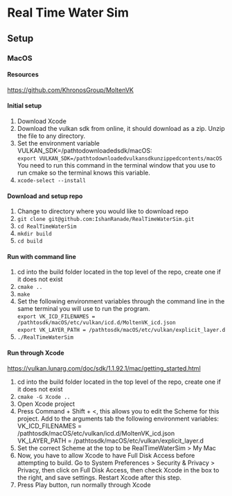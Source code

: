 # Real Time Water Sim

## Setup

### MacOS

#### Resources
https://github.com/KhronosGroup/MoltenVK

#### Initial setup
1. Download Xcode
2. Download the vulkan sdk from online, it should download as a zip.  Unzip the file to any directory.
3. Set the environment variable VULKAN_SDK=/pathtodownloadedsdk/macOS: <br/>
`export VULKAN_SDK=/pathtodownloadedvulkansdkunzippedcontents/macOS` <br/>
You need to run this command in the terminal window that you use to run cmake so the terminal knows this variable.
4. `xcode-select --install`

#### Download and setup repo
1. Change to directory where you would like to download repo
2. `git clone git@github.com:IshanRanade/RealTimeWaterSim.git`
3. `cd RealTimeWaterSim`
5. `mkdir build`
6. `cd build`

#### Run with command line
1. cd into the build folder located in the top level of the repo, create one if it does not exist
2. `cmake ..`
3. `make`
4. Set the following environment variables through the command line in the same terminal you will use to run the program. <br/>
`export VK_ICD_FILENAMES = /pathtosdk/macOS/etc/vulkan/icd.d/MoltenVK_icd.json` <br/>
`export VK_LAYER_PATH = /pathtosdk/macOS/etc/vulkan/explicit_layer.d`
5. `./RealTimeWaterSim`

#### Run through Xcode
https://vulkan.lunarg.com/doc/sdk/1.1.92.1/mac/getting_started.html
1. cd into the build folder located in the top level of the repo, create one if it does not exist
2. `cmake -G Xcode ..`
3. Open Xcode project
4. Press Command + Shift + <, this allows you to edit the Scheme for this project.  Add to the arguments tab the following environment variables: <br/> 
VK_ICD_FILENAMES = /pathtosdk/macOS/etc/vulkan/icd.d/MoltenVK_icd.json <br/>
VK_LAYER_PATH = /pathtosdk/macOS/etc/vulkan/explicit_layer.d
5. Set the correct Scheme at the top to be RealTimeWaterSim > My Mac
6. Now, you have to allow Xcode to have Full Disk Access before attempting to build.  Go to System Preferences > Security & Privacy > Privacy, then click on Full Disk Access, then check Xcode in the box to the right, and save settings.  Restart Xcode after this step.
6. Press Play button, run normally through Xcode